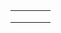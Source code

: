 |     |     |     |     |
| --- | --- | --- | --- |
|     |     |     |     |
|     |     |     |     |
|     |     |     |     |

